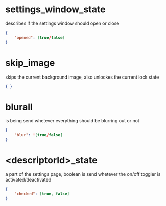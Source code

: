 # settings_window_state

describes if the settings window should open or close

```json
{
    "opened": [true/false]
}
```

# skip_image

skips the current background image, also unlockes the current lock state

```json
{ }
```

# blurall
is being send whetever everything should be blurring out or not

```json
{
    "blur": ![true/false]
}
```

# \<descriptorId\>_state

a part of the settings page, boolean is send whetever the on/off toggler is activated/deactivated

```json
{
    "checked": [true, false]
}
```
